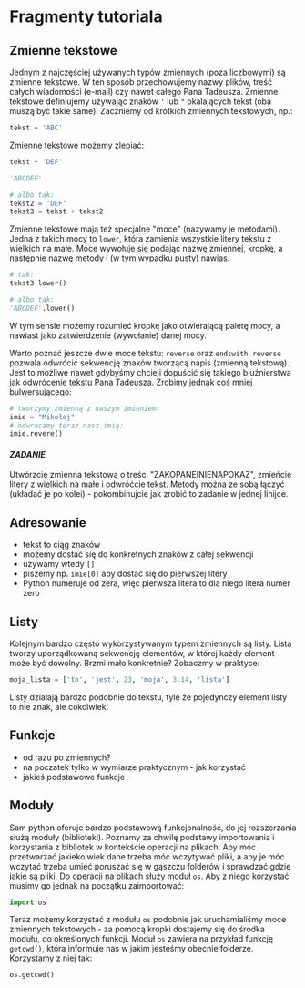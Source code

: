 # Fragmenty tutoriala

## Zmienne tekstowe
Jednym z najczęściej używanych typów zmiennych (poza liczbowymi) są zmienne tekstowe. W ten sposób przechowujemy nazwy plików, treść całych wiadomości (e-mail) czy nawet całego Pana Tadeusza.
Zmienne tekstowe definiujemy używając znaków `'` lub `"` okalających tekst (oba muszą być takie same).
Zaczniemy od krótkich zmiennych tekstowych, np.:
```python
tekst = 'ABC'
```
Zmienne tekstowe możemy zlepiać:
```python
tekst + 'DEF'
```
```python
'ABCDEF'
```
```python
# albo tak:
tekst2 = 'DEF'
tekst3 = tekst + tekst2
```

Zmienne tekstowe mają też specjalne "moce" (nazywamy je metodami). Jedna z takich mocy to `lower`, która zamienia wszystkie litery tekstu z wielkich na małe. Moce wywołuje się podając nazwę zmiennej, kropkę, a następnie nazwę metody i (w tym wypadku pusty) nawias. 
```python
# tak:
tekst3.lower()

# albo tak:
'ABCDEF'.lower()
```
W tym sensie możemy rozumieć kropkę jako otwierającą paletę mocy, a nawiast jako zatwierdzenie (wywołanie) danej mocy.

Warto poznać jeszcze dwie moce tekstu: `reverse` oraz `endswith`.
`reverse` pozwala odwrócić sekwencję znaków tworzącą napis (zmienną tekstową). Jest to możliwe nawet gdybyśmy chcieli dopuścić się takiego bluźnierstwa jak odwrócenie tekstu Pana Tadeusza. Zrobimy jednak coś mniej bulwersującego:

```python
# tworzymy zmienną z naszym imieniem:
imie = "Mikołaj"
# odwracamy teraz nasz imię:
imie.revere()
```

#### *ZADANIE*
Utwórzcie zmienna tekstową o treści "ZAKOPANEINIENAPOKAZ", zmieńcie litery z wielkich na małe i odwróćcie tekst. Metody można ze sobą łączyć (układać je po kolei) - pokombinujcie jak zrobić to zadanie w jednej linijce.


## Adresowanie

* tekst to ciąg znaków
* możemy dostać się do konkretnych znaków z całej sekwencji
* używamy wtedy `[]`
* piszemy np. `imie[0]` aby dostać się do pierwszej litery
* Python numeruje od zera, więc pierwsza litera to dla niego litera numer zero

## Listy
Kolejnym bardzo często wykorzystywanym typem zmiennych są listy. Lista tworzy uporządkowaną sekwencję elementów, w której każdy element może być dowolny. Brzmi mało konkretnie? Zobaczmy w praktyce:

```python
moja_lista = ['to', 'jest', 23, 'moja', 3.14, 'lista']
```

Listy działają bardzo podobnie do tekstu, tyle że pojedynczy element listy to nie znak, ale cokolwiek.

## Funkcje
* od razu po zmiennych?
* na poczatek tylko w wymiarze praktycznym - jak korzystać
* jakieś podstawowe funkcje

## Moduły
Sam python oferuje bardzo podstawową funkcjonalność, do jej rozszerzania służą moduły (biblioteki). Poznamy za chwilę podstawy importowania i korzystania z bibliotek w kontekście operacji na plikach.
Aby móc przetwarzać jakiekolwiek dane trzeba móc wczytywać pliki, a aby je móc wczytać trzeba umieć poruszać się w gąszczu folderów i sprawdzać gdzie jakie są pliki. Do operacji na plikach służy moduł `os`. Aby z niego korzystać musimy go jednak na początku zaimportować:
```python
import os
```

Teraz możemy korzystać z modułu `os` podobnie jak uruchamialiśmy moce zmiennych tekstowych - za pomocą kropki dostajemy się do środka modułu, do określonych funkcji.
Moduł `os` zawiera na przykład funkcję `getcwd()`, która informuje nas w jakim jesteśmy obecnie folderze. Korzystamy z niej tak:
```python
os.getcwd()
```

